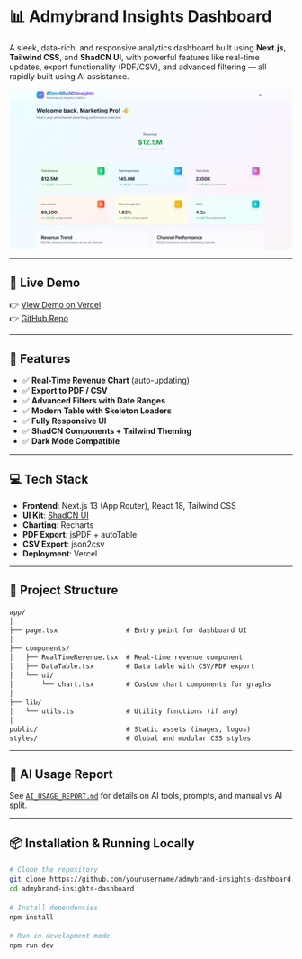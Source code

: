 # 📊 Admybrand Insights Dashboard

A sleek, data-rich, and responsive analytics dashboard built using **Next.js**, **Tailwind CSS**, and **ShadCN UI**, with powerful features like real-time updates, export functionality (PDF/CSV), and advanced filtering — all rapidly built using AI assistance.

![dashboard-preview](./public/preview.png)

---

## 🚀 Live Demo

👉 [View Demo on Vercel](https://admybrand-insights-dashboard-three.vercel.app/)  
👉 [GitHub Repo](https://github.com/18Prachi/admybrand-insights-dashboard)

---

## 🧠 Features

- ✅ **Real-Time Revenue Chart** (auto-updating)
- ✅ **Export to PDF / CSV**
- ✅ **Advanced Filters with Date Ranges**
- ✅ **Modern Table with Skeleton Loaders**
- ✅ **Fully Responsive UI**
- ✅ **ShadCN Components + Tailwind Theming**
- ✅ **Dark Mode Compatible**

---

## 💻 Tech Stack

- **Frontend**: Next.js 13 (App Router), React 18, Tailwind CSS
- **UI Kit**: [ShadCN UI](https://ui.shadcn.com/)
- **Charting**: Recharts
- **PDF Export**: jsPDF + autoTable
- **CSV Export**: json2csv
- **Deployment**: Vercel

---

## 📂 Project Structure

```plaintext
app/
│
├── page.tsx                 # Entry point for dashboard UI
│
├── components/
│   ├── RealTimeRevenue.tsx  # Real-time revenue component
│   ├── DataTable.tsx        # Data table with CSV/PDF export
│   └── ui/
│       └── chart.tsx        # Custom chart components for graphs
│
├── lib/
│   └── utils.ts             # Utility functions (if any)
│
public/                      # Static assets (images, logos)
styles/                      # Global and modular CSS styles

```


---

## 🧠 AI Usage Report

See [`AI_USAGE_REPORT.md`](./AI_USAGE_REPORT.md) for details on AI tools, prompts, and manual vs AI split.

---

## 📦 Installation & Running Locally

```bash
# Clone the repository
git clone https://github.com/yourusername/admybrand-insights-dashboard.git
cd admybrand-insights-dashboard

# Install dependencies
npm install

# Run in development mode
npm run dev

